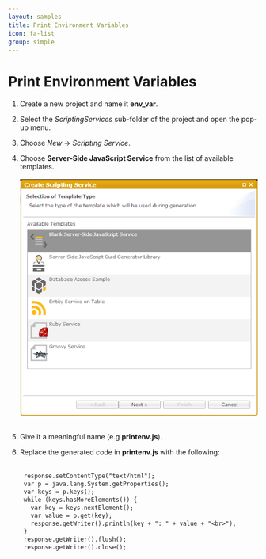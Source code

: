 ```yaml
---
layout: samples
title: Print Environment Variables
icon: fa-list
group: simple
---
```


Print Environment Variables
===

1. Create a new project and name it **env_var**.
2. Select the *ScriptingServices* sub-folder of the project and open the pop-up menu.
3. Choose *New* -> *Scripting Service*.
4. Choose **Server-Side JavaScript Service** from the list of available templates.
<br></br>
![Mail Service 2](images/mail_service/mail_service_2.png)
<br></br>
5. Give it a meaningful name (e.g **printenv.js**).
6. Replace the generated code in **printenv.js** with the following:
<br></br>

		response.setContentType("text/html");
		var p = java.lang.System.getProperties();
		var keys = p.keys();
		while (keys.hasMoreElements()) {
		  var key = keys.nextElement();
		  var value = p.get(key);
		  response.getWriter().println(key + ": " + value + "<br>");
		}
		response.getWriter().flush();
		response.getWriter().close();


